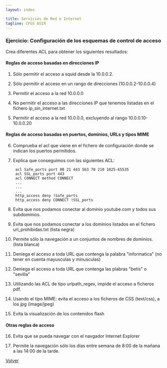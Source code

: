 ```yaml
---
layout: index

title: Servicios de Red e Internet
tagline: CFGS ASIR
---
```

### Ejercicio: Configuración de los esquemas de control de acceso

Crea diferentes ACL para obtener los siguientes resultados:

#### Reglas de acceso basadas en direcciones IP

1) Sólo permitir el acceso a squid desde la 10.0.0.2.

2) Sólo permitir el acceso en un rango de direcciones (10.0.0.2-10.0.0.4)

3) Permitir el acceso a la red 10.0.0.0

4) No permitir el acceso a las direcciones IP que tenemos listadas en el fichero ip_sin_internet.txt

5) Permitir el acceso a la red 10.0.0.0, excluyendo al rango 10.0.0.10-10.0.0.20

#### Reglas de acceso basadas en puertos, dominios, URLs y tipos MIME

6) Comprueba el acl que viene en el fichero de configuración donde se indican los puertos permitidos.

7) Explica que conseguimos con las siguientes ACL:

        acl Safe_ports port 80 21 443 563 70 210 1025-65535
        acl SSL_ports port 443
        acl CONNECT method CONNECT
        ...
        ...
        ...
        http_access deny !Safe_ports
        http_access deny CONNECT !SSL_ports

8) Evita que nos podamos conectar al dominio youtube.com y todos sus subdominios.

9) Evita que nos podamos conectar a los dominios listados en el fichero url_prohibidas.txt (lista negra)

10) Permite sólo la navegación a un conjuntos de nombres de dominios. (lista blanca)

11) Deniega el acceso a toda URL que contenga la palabra "informatica" (no tener en cuenta mayusculas y minusculas)

12) Deniega el acceso a toda URL que contenga las plabras "betis" o "sevilla"

13) Utilizando las ACL de tipo urlpath_regex, impide el acceso a ficheros pdf.

14) Usando el tipo MIME: evita el acceso a los ficheros de CSS (text/css), a los jpg (image/jpeg)

15) Evita la visualización de los contenidos flash

#### Otras reglas de acceso

16) Evita que se pueda navegar con el navgador Internet Explorer

17) Permite la navegación sólo los días entre semana de 8:00 de la mañana a las 14:00 de la tarde.

[Volver](index)
